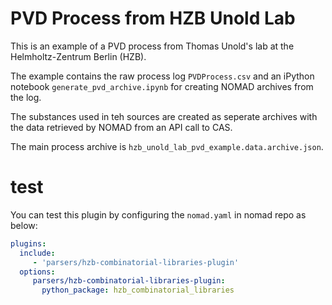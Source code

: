 # PVD Process from HZB Unold Lab
This is an example of a PVD process from Thomas Unold's lab at the Helmholtz-Zentrum Berlin (HZB).

The example contains the raw process log `PVDProcess.csv` and an iPython notebook `generate_pvd_archive.ipynb` for creating NOMAD archives from the log.

The substances used in teh sources are created as seperate archives with the data retrieved by NOMAD from an API call to CAS.

The main process archive is `hzb_unold_lab_pvd_example.data.archive.json`.


# test

You can test this plugin by configuring the `nomad.yaml` in nomad repo as below:
    
```yaml
plugins:
  include:
     - 'parsers/hzb-combinatorial-libraries-plugin'
  options:
     parsers/hzb-combinatorial-libraries-plugin:
       python_package: hzb_combinatorial_libraries
```
